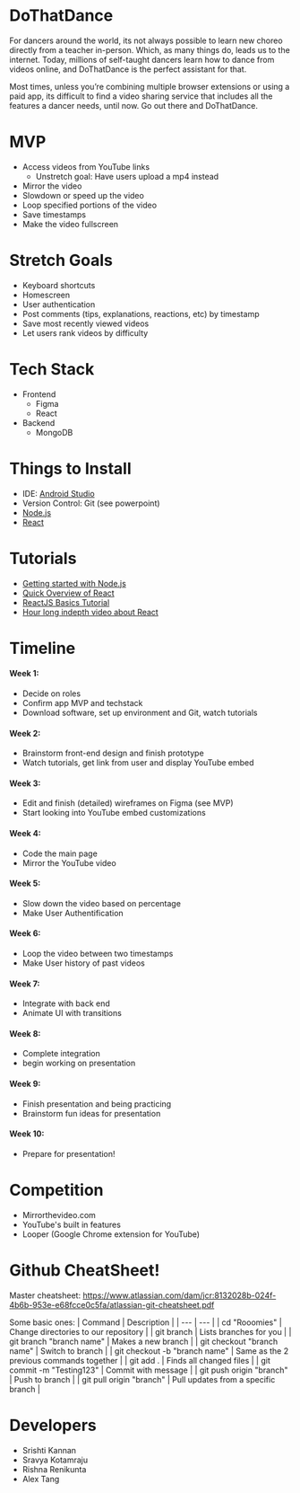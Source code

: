 # DoThatDance

For dancers around the world, its not always possible to learn new choreo directly from a teacher in-person. Which, as many things do, leads us to the internet. Today, millions of self-taught dancers learn how to dance from videos online, and DoThatDance is the perfect assistant for that. 

Most times, unless you’re combining multiple browser extensions or using a paid app, its difficult to find a video sharing service that includes all the features a dancer needs, until now. Go out there and DoThatDance.


# MVP

- Access videos from YouTube links
  - Unstretch goal: Have users upload a mp4 instead
- Mirror the video
- Slowdown or speed up the video
- Loop specified portions of the video
- Save timestamps
- Make the video fullscreen

# Stretch Goals

- Keyboard shortcuts
- Homescreen
- User authentication 
- Post comments (tips, explanations, reactions, etc) by timestamp
- Save most recently viewed videos
- Let users rank videos by difficulty


# Tech Stack

- Frontend
  - Figma
  - React
- Backend
  - MongoDB

# Things to Install

- IDE: <a href = "https://developer.android.com/studio"> Android Studio</a>
- Version Control: Git (see powerpoint)
- <a href = "https://nodejs.org/en/download"> Node.js
- <a href = "https://react.dev/learn/installation"> React </a>


# Tutorials

- <a href = "https://youtu.be/P5QbE9aRCLQ?list=PLaAoUJDWH9WrPXMOkqHHsPHxbhvRDqryM"> Getting started with Node.js</a>
- <a href = "https://www.youtube.com/watch?v=Tn6-PIqc4UM&pp=ygUNd2hhdCBpcyByZWFjdA%3D%3D"> Quick Overview of React</a>
- <a href = "https://youtu.be/Y6aYx_KKM7A"> ReactJS Basics Tutorial</a>
- <a href = "https://youtu.be/SqcY0GlETPk"> Hour long indepth video about React</a>


# Timeline

#### Week 1: 
- Decide on roles
- Confirm app MVP and techstack
- Download software, set up environment and Git, watch tutorials

#### Week 2:
- Brainstorm front-end design and finish prototype
- Watch tutorials, get link from user and display YouTube embed

#### Week 3:
- Edit and finish (detailed) wireframes on Figma (see MVP)
- Start looking into YouTube embed customizations

#### Week 4:
- Code the main page
- Mirror the YouTube video

#### Week 5:
- Slow down the video based on percentage
- Make User Authentification

#### Week 6:
- Loop the video between two timestamps
- Make User history of past videos

#### Week 7:
- Integrate with back end
- Animate UI with transitions

#### Week 8:
- Complete integration
- begin working on presentation

#### Week 9:
- Finish presentation and being practicing
- Brainstorm fun ideas for presentation

#### Week 10:
- Prepare for presentation!

# Competition
- Mirrorthevideo.com
- YouTube's built in features
- Looper (Google Chrome extension for YouTube)

# Github CheatSheet!
Master cheatsheet: https://www.atlassian.com/dam/jcr:8132028b-024f-4b6b-953e-e68fcce0c5fa/atlassian-git-cheatsheet.pdf

Some basic ones:
| Command | Description |
| --- | --- |
| cd "Rooomies" | Change directories to our repository |
| git branch | Lists branches for you |
| git branch "branch name" |  Makes a new branch |
| git checkout "branch name" | Switch to branch |
| git checkout -b "branch name" | Same as the 2 previous commands together |
| git add . | Finds all changed files |
| git commit -m "Testing123" | Commit with message |
| git push origin "branch" | Push to branch |
| git pull origin "branch" | Pull updates from a specific branch | 

# Developers
- Srishti Kannan
- Sravya Kotamraju
- Rishna Renikunta
- Alex Tang
